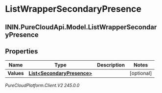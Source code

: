 # ListWrapperSecondaryPresence

## ININ.PureCloudApi.Model.ListWrapperSecondaryPresence

## Properties

|Name | Type | Description | Notes|
|------------ | ------------- | ------------- | -------------|
| **Values** | [**List&lt;SecondaryPresence&gt;**](SecondaryPresence) |  | [optional] |



_PureCloudPlatform.Client.V2 245.0.0_
